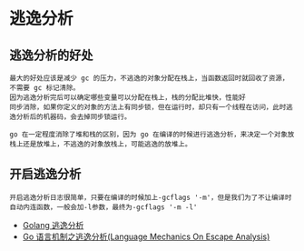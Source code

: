 # 逃逸分析

## 逃逸分析的好处

    最大的好处应该是减少 gc 的压力，不逃逸的对象分配在栈上，当函数返回时就回收了资源，不需要 gc 标记清除。
    因为逃逸分析完后可以确定哪些变量可以分配在栈上，栈的分配比堆快，性能好
    同步消除，如果你定义的对象的方法上有同步锁，但在运行时，却只有一个线程在访问，此时逃逸分析后的机器码，会去掉同步锁运行。

    go 在一定程度消除了堆和栈的区别，因为 go 在编译的时候进行逃逸分析，来决定一个对象放栈上还是放堆上，不逃逸的对象放栈上，可能逃逸的放堆上。

## 开启逃逸分析

    开启逃逸分析日志很简单，只要在编译的时候加上-gcflags '-m'，但是我们为了不让编译时自动内连函数，一般会加-l参数，最终为-gcflags '-m -l'

- [Golang 逃逸分析](https://gocn.vip/article/355)
- [Go 语言机制之逃逸分析(Language Mechanics On Escape Analysis)](https://studygolang.com/articles/12444)
